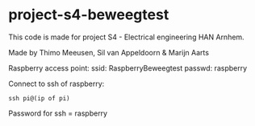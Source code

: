 # project-s4-beweegtest

This code is made for project S4 - Electrical engineering HAN Arnhem.

Made by Thimo Meeusen, Sil van Appeldoorn & Marijn Aarts

Raspberry access point:
ssid: RaspberryBeweegtest
passwd: raspberry

Connect to ssh of raspberry:
```
ssh pi@(ip of pi)
```
Password for ssh  = raspberry 
